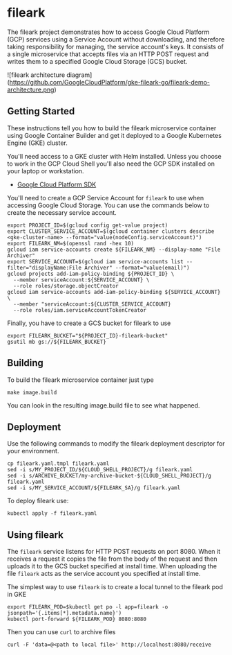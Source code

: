 # fileark

The fileark project demonstrates how to access Google Cloud Platform (GCP) services using a Service Account without downloading, 
and therefore taking responsibility for managing, the service account's keys. It consists of a single microservice that accepts 
files via an HTTP POST request and writes them to a specified Google Cloud Storage (GCS) bucket.

![fileark architecture diagram]
(https://github.com/GoogleCloudPlatform/gke-fileark-go/fileark-demo-architecture.png)

## Getting Started

These instructions tell you how to build the fileark microservice container using Google Container Builder and get it deployed to a Google Kubernetes Engine (GKE) cluster.

You'll need access to a GKE cluster with Helm installed. Unless you choose to work in the GCP Cloud Shell you'll also need the GCP SDK installed on your laptop or workstation.

* [Google Cloud Platform SDK](https://cloud.google.com/sdk/downloads "GCP SDK")

You'll need to create a GCP Service Account for ```fileark``` to use when accessing Google Cloud Storage. You can use the commands below to create the necessary service account.

```
export PROJECT_ID=$(gcloud config get-value project)
export CLUSTER_SERVICE_ACCOUNT=$(gcloud container clusters describe <gke-cluster-name> --format="value(nodeConfig.serviceAccount)")
export FILEARK_NM=$(openssl rand -hex 10)
gcloud iam service-accounts create ${FILEARK_NM} --display-name "File Archiver"
export SERVICE_ACCOUNT=$(gcloud iam service-accounts list --filter="displayName:File Archiver" --format="value(email)")
gcloud projects add-iam-policy-binding ${PROJECT_ID} \
  --member serviceAccount:${SERVICE_ACCOUNT} \
  --role roles/storage.objectCreator
gcloud iam service-accounts add-iam-policy-binding ${SERVICE_ACCOUNT} \
  --member "serviceAccount:${CLUSTER_SERVICE_ACCOUNT}
  --role roles/iam.serviceAccountTokenCreator
```

Finally, you have to create a GCS bucket for fileark to use

```
export FILEARK_BUCKET="${PROJECT_ID}-fileark-bucket"
gsutil mb gs://${FILEARK_BUCKET}
```

## Building

To build the fileark microservice container just type

```
make image.build
```

You can look in the resulting image.build file to see what happened.

## Deployment

Use the following commands to modify the fileark deployment descriptor for your environment.

```
cp fileark.yaml.tmpl fileark.yaml
sed -i s/MY_PROJECT_ID/${CLOUD_SHELL_PROJECT}/g fileark.yaml
sed -i s/ARCHIVE_BUCKET/my-archive-bucket-${CLOUD_SHELL_PROJECT}/g fileark.yaml
sed -i s/MY_SERVICE_ACCOUNT/${FILEARK_SA}/g fileark.yaml
```

To deploy fileark use:

```
kubectl apply -f fileark.yaml
```

## Using fileark

The ```fileark``` service listens for HTTP POST requests on port 8080. When it receives a request it copies
the file from the body of the request and then uploads it to the GCS bucket specified at install time. When
uploading the file ```fileark``` acts as the service account you specified at install time. 

The simplest way to use ```fileark``` is to create a local tunnel to the fileark pod in GKE

```
export FILEARK_POD=$kubectl get po -l app=fileark -o jsonpath='{.items[*].metadata.name}')
kubectl port-forward ${FILEARK_POD} 8080:8080
```

Then you can use ```curl``` to archive files

```
curl -F 'data=@<path to local file>' http://localhost:8080/receive
```
